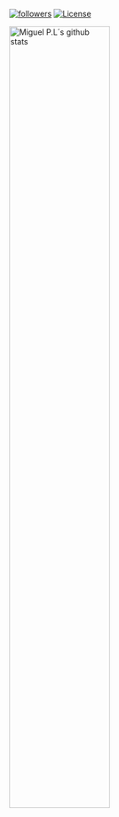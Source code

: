 [![followers](https://badgen.net/#peertube/video.hardlimit.com/followers/miguel/miguel_p.l?icon=peertube)](https://video.hardlimit.com/c/miguel_p.l/videos) [![License](https://badgen.net/static/license/CC0/white)](https://creativecommons.org/publicdomain/zero/1.0/)

<a href="https://github.com/MiguelPL4/">
   <img width="60%" alt="Miguel P.L´s github stats" src="https://github-readme-stats.vercel.app/api?username=MiguelPL4&show_icons=true&hide_border=true" />
</a>
